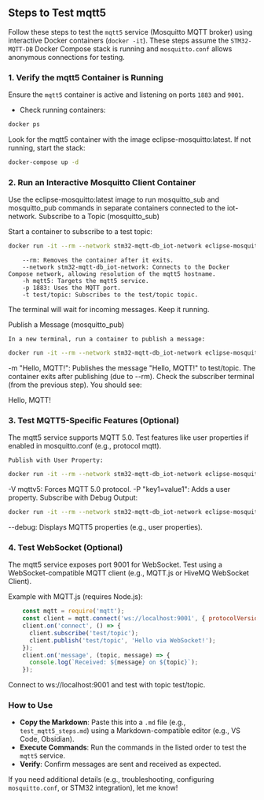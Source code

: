 ## Steps to Test mqtt5

Follow these steps to test the `mqtt5` service (Mosquitto MQTT broker) using interactive Docker containers (`docker -it`). These steps assume the `STM32-MQTT-DB` Docker Compose stack is running and `mosquitto.conf` allows anonymous connections for testing.

### 1. Verify the mqtt5 Container is Running
Ensure the `mqtt5` container is active and listening on ports `1883` and `9001`.

- Check running containers:
```bash
docker ps
```
Look for the mqtt5 container with the image eclipse-mosquitto:latest.
If not running, start the stack:
```bash
docker-compose up -d
 ```
### 2. Run an Interactive Mosquitto Client Container
Use the eclipse-mosquitto:latest image to run mosquitto_sub and mosquitto_pub commands in separate containers connected to the iot-network.
Subscribe to a Topic (mosquitto_sub)

Start a container to subscribe to a test topic:
```bash
docker run -it --rm --network stm32-mqtt-db_iot-network eclipse-mosquitto:latest mosquitto_sub -h mqtt5 -p 1883 -t test/topic
```
        --rm: Removes the container after it exits.
        --network stm32-mqtt-db_iot-network: Connects to the Docker Compose network, allowing resolution of the mqtt5 hostname.
        -h mqtt5: Targets the mqtt5 service.
        -p 1883: Uses the MQTT port.
        -t test/topic: Subscribes to the test/topic topic.
The terminal will wait for incoming messages. Keep it running.

Publish a Message (mosquitto_pub)

    In a new terminal, run a container to publish a message:
```bash
docker run -it --rm --network stm32-mqtt-db_iot-network eclipse-mosquitto:latest mosquitto_pub -h mqtt5 -p 1883 -t test/topic -m "Hello, MQTT!"
```
 -m "Hello, MQTT!": Publishes the message "Hello, MQTT!" to test/topic.
The container exits after publishing (due to --rm).
Check the subscriber terminal (from the previous step). You should see:

 Hello, MQTT!


### 3. Test MQTT5-Specific Features (Optional)
The mqtt5 service supports MQTT 5.0. Test features like user properties if enabled in mosquitto.conf (e.g., protocol mqtt).

    Publish with User Property:
```bash
docker run -it --rm --network stm32-mqtt-db_iot-network eclipse-mosquitto:latest mosquitto_pub -h mqtt5 -p 1883 -t test/topic -m "MQTT5 Test" -V mqttv5 -P "key1=value1"
```
 -V mqttv5: Forces MQTT 5.0 protocol.
 -P "key1=value1": Adds a user property.
 Subscribe with Debug Output:
```bash
docker run -it --rm --network stm32-mqtt-db_iot-network eclipse-mosquitto:latest mosquitto_sub -h mqtt5 -p 1883 -t test/topic -V mqttv5 --debug
```
--debug: Displays MQTT5 properties (e.g., user properties).

### 4. Test WebSocket (Optional)
The mqtt5 service exposes port 9001 for WebSocket. Test using a WebSocket-compatible MQTT client (e.g., MQTT.js or HiveMQ WebSocket Client).

Example with MQTT.js (requires Node.js):
```javascript
    const mqtt = require('mqtt');
    const client = mqtt.connect('ws://localhost:9001', { protocolVersion: 5 });
    client.on('connect', () => {
      client.subscribe('test/topic');
      client.publish('test/topic', 'Hello via WebSocket!');
    });
    client.on('message', (topic, message) => {
      console.log(`Received: ${message} on ${topic}`);
    });
```
Connect to ws://localhost:9001 and test with topic test/topic.

### How to Use
- **Copy the Markdown**: Paste this into a `.md` file (e.g., `test_mqtt5_steps.md`) using a Markdown-compatible editor (e.g., VS Code, Obsidian).
- **Execute Commands**: Run the commands in the listed order to test the `mqtt5` service.
- **Verify**: Confirm messages are sent and received as expected.

If you need additional details (e.g., troubleshooting, configuring `mosquitto.conf`, or STM32 integration), let me know!
